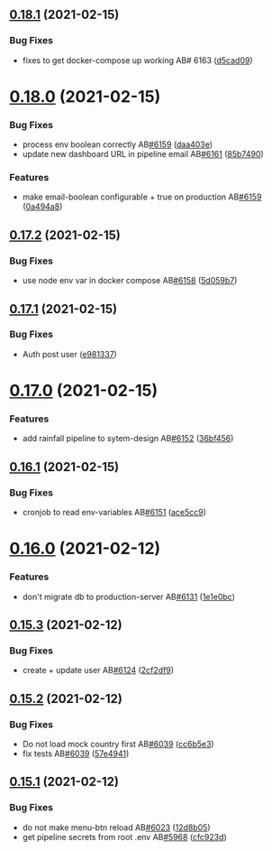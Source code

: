 ## [0.18.1](https://github.com/rodekruis/IBF-system/compare/v0.18.0...v0.18.1) (2021-02-15)


### Bug Fixes

* fixes to get docker-compose up working AB# 6163 ([d5cad09](https://github.com/rodekruis/IBF-system/commit/d5cad0992ba72c12dd51754681fbdd0909431f31))



# [0.18.0](https://github.com/rodekruis/IBF-system/compare/v0.17.2...v0.18.0) (2021-02-15)


### Bug Fixes

* process env boolean correctly AB[#6159](https://github.com/rodekruis/IBF-system/issues/6159) ([daa403e](https://github.com/rodekruis/IBF-system/commit/daa403e652be23e08021109a0c91ed74fdcd777f))
* update new dashboard URL in pipeline email AB[#6161](https://github.com/rodekruis/IBF-system/issues/6161) ([85b7490](https://github.com/rodekruis/IBF-system/commit/85b7490cca264d1c264be818e3141aef7c4903f9))


### Features

* make email-boolean configurable + true on production AB[#6159](https://github.com/rodekruis/IBF-system/issues/6159) ([0a494a8](https://github.com/rodekruis/IBF-system/commit/0a494a8e53a003a49b8e9cf712412732f33a9be2))



## [0.17.2](https://github.com/rodekruis/IBF-system/compare/v0.17.1...v0.17.2) (2021-02-15)


### Bug Fixes

* use node env var in docker compose AB[#6158](https://github.com/rodekruis/IBF-system/issues/6158) ([5d059b7](https://github.com/rodekruis/IBF-system/commit/5d059b7f5ba7646ea6dd98b12c11373f61c1ec30))



## [0.17.1](https://github.com/rodekruis/IBF-system/compare/v0.17.0...v0.17.1) (2021-02-15)


### Bug Fixes

* Auth post user ([e981337](https://github.com/rodekruis/IBF-system/commit/e9813378ede6e6884fd9e36e114d4b1d3e7e000f))



# [0.17.0](https://github.com/rodekruis/IBF-system/compare/v0.16.1...v0.17.0) (2021-02-15)


### Features

* add rainfall pipeline to sytem-design AB[#6152](https://github.com/rodekruis/IBF-system/issues/6152) ([36bf456](https://github.com/rodekruis/IBF-system/commit/36bf456a79503889ced38600c70f634aad97b87a))



## [0.16.1](https://github.com/rodekruis/IBF-system/compare/v0.16.0...v0.16.1) (2021-02-15)


### Bug Fixes

* cronjob to read env-variables AB[#6151](https://github.com/rodekruis/IBF-system/issues/6151) ([ace5cc9](https://github.com/rodekruis/IBF-system/commit/ace5cc9d817524436a3e43212588619c83d50db9))



# [0.16.0](https://github.com/rodekruis/IBF-system/compare/v0.15.3...v0.16.0) (2021-02-12)


### Features

* don't migrate db to production-server AB[#6131](https://github.com/rodekruis/IBF-system/issues/6131) ([1e1e0bc](https://github.com/rodekruis/IBF-system/commit/1e1e0bc60ac01c6686a66f068d3c98b0743ff36f))



## [0.15.3](https://github.com/rodekruis/IBF-system/compare/v0.15.2...v0.15.3) (2021-02-12)


### Bug Fixes

* create + update user AB[#6124](https://github.com/rodekruis/IBF-system/issues/6124) ([2cf2df9](https://github.com/rodekruis/IBF-system/commit/2cf2df945ccc1ce11ae6df0031cc3c9400ce0edd))



## [0.15.2](https://github.com/rodekruis/IBF-system/compare/v0.15.1...v0.15.2) (2021-02-12)


### Bug Fixes

* Do not load mock country first AB[#6039](https://github.com/rodekruis/IBF-system/issues/6039) ([cc6b5e3](https://github.com/rodekruis/IBF-system/commit/cc6b5e35f2ee0ba2e63d4447155687178e8a1f7b))
* fix tests AB[#6039](https://github.com/rodekruis/IBF-system/issues/6039) ([57e4941](https://github.com/rodekruis/IBF-system/commit/57e4941fe441a362745df9be92f32f65779e92e5))



## [0.15.1](https://github.com/rodekruis/IBF-system/compare/v0.15.0...v0.15.1) (2021-02-12)


### Bug Fixes

* do not make menu-btn reload AB[#6023](https://github.com/rodekruis/IBF-system/issues/6023) ([12d8b05](https://github.com/rodekruis/IBF-system/commit/12d8b0576bf7723bd52127470321075277f74944))
* get pipeline secrets from root .env AB[#5968](https://github.com/rodekruis/IBF-system/issues/5968) ([cfc923d](https://github.com/rodekruis/IBF-system/commit/cfc923d4561bdd44451ec0a9b896b5ecb5d87fcf))



